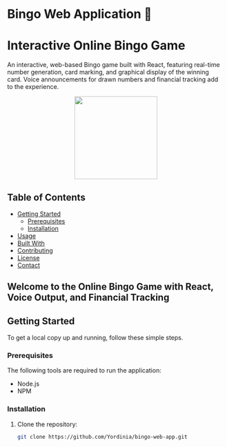 # Bingo Web Application 🎉

# Interactive Online Bingo Game

An interactive, web-based Bingo game built with React, featuring real-time number generation, card marking, and graphical display of the winning card. Voice announcements for drawn numbers and financial tracking add to the experience.

<div align='center'>  
  <img src='https://github.com/Yordinia/bingo-web-app/assets/your-image-link' style='width:20vw'>
</div>

## Table of Contents

- [Getting Started](#getting-started)
    - [Prerequisites](#prerequisites)
    - [Installation](#installation)
- [Usage](#usage)
- [Built With](#built-with)
- [Contributing](#contributing)
- [License](#license)
- [Contact](#contact)

## Welcome to the Online Bingo Game with React, Voice Output, and Financial Tracking

## Getting Started

To get a local copy up and running, follow these simple steps.

### Prerequisites

The following tools are required to run the application:

- Node.js
- NPM

### Installation

1. Clone the repository:
   ```bash
   git clone https://github.com/Yordinia/bingo-web-app.git
